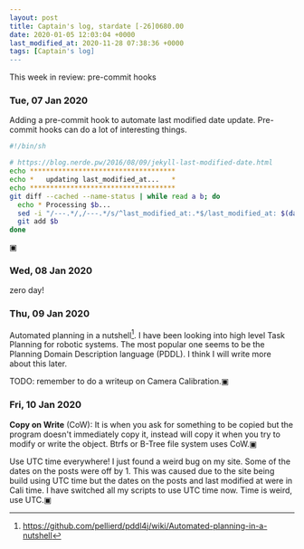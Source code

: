 ```yaml
---
layout: post
title: Captain's log, stardate [-26]0680.00
date: 2020-01-05 12:03:04 +0000
last_modified_at: 2020-11-28 07:38:36 +0000
tags: [Captain's log]
---
```


This week in review: pre-commit hooks

<!-- more -->

### Tue, 07 Jan 2020

Adding a pre-commit hook to automate last modified date update. Pre-commit
hooks can do a lot of interesting things.

```bash
#!/bin/sh

# https://blog.nerde.pw/2016/08/09/jekyll-last-modified-date.html
echo ************************************
echo *   updating last_modified_at...   *
echo ************************************
git diff --cached --name-status | while read a b; do
  echo * Processing $b...
  sed -i "/---.*/,/---.*/s/^last_modified_at:.*$/last_modified_at: $(date "+%Y-%m-%d %T %z")/" $b
  git add $b
done
```

▣

### Wed, 08 Jan 2020

zero day!

### Thu, 09 Jan 2020

Automated planning in a nutshell[^1]. I have been looking into high level
Task Planning for robotic systems. The most popular one seems to be the Planning
Domain Description language (PDDL). I think I will write more about this later.

TODO: remember to do a writeup on Camera Calibration.▣

### Fri, 10 Jan 2020

**Copy on Write** (CoW): It is when you ask for something to be copied but the
program doesn't immediately copy it, instead will copy it when you try to
modify or write the object. Btrfs or B-Tree file system uses CoW.▣

Use UTC time everywhere! I just found a weird bug on my site. Some of the dates
on the posts were off by 1. This was caused due to the site being build using
UTC time but the dates on the posts and last modified at were in Cali time. I
have switched all my scripts to use UTC time now. Time is weird, use UTC.▣

[^1]: <https://github.com/pellierd/pddl4j/wiki/Automated-planning-in-a-nutshell>
